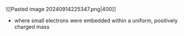 ![[Pasted image 20240914225347.png|400]]
- where small electrons were embedded within a uniform, positively charged mass 